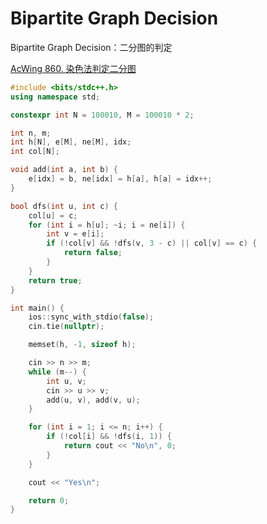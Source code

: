 
# Bipartite Graph Decision

Bipartite Graph Decision：二分图的判定


[AcWing 860. 染色法判定二分图](https://www.acwing.com/activity/content/problem/content/926/) 


```cpp
#include <bits/stdc++.h>
using namespace std;

constexpr int N = 100010, M = 100010 * 2;

int n, m;
int h[N], e[M], ne[M], idx;
int col[N];

void add(int a, int b) {
    e[idx] = b, ne[idx] = h[a], h[a] = idx++;
}

bool dfs(int u, int c) {
    col[u] = c;
    for (int i = h[u]; ~i; i = ne[i]) {
        int v = e[i];
        if (!col[v] && !dfs(v, 3 - c) || col[v] == c) {
            return false;
        }
    }
    return true;
}

int main() {
    ios::sync_with_stdio(false);
    cin.tie(nullptr);

    memset(h, -1, sizeof h);

    cin >> n >> m;
    while (m--) {
        int u, v;
        cin >> u >> v;
        add(u, v), add(v, u);
    }

    for (int i = 1; i <= n; i++) {
        if (!col[i] && !dfs(i, 1)) {
            return cout << "No\n", 0;
        }
    }

    cout << "Yes\n";

    return 0;
}
```
